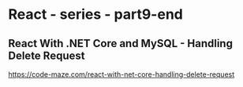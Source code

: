 # React - series - part9-end
## React With .NET Core and MySQL - Handling Delete Request
https://code-maze.com/react-with-net-core-handling-delete-request
